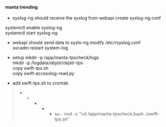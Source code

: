 #### manta trending
* syslog-ng should receive the syslog from webapi
create syslog-ng.conf

systemctl enable syslog-ng</br>
systemctl start syslog-ng</br>

* webapi should send data to syslo-ng
modify /etc/rsyslog.conf</br>
svcadm restart system-log</br>

* setup
mkdir -p /app/manta-tpscheck/logs</br>
mkdir -p /logdata/objstr/objstr-tps</br>
copy swift-tps.sh</br>
copy swift-accesslog-read.py</br>

* add swift-tps.sh to crontab
>* * * * * su - root -c "cd /app/manta-tpscheck;bash ./swift-tps.sh"
